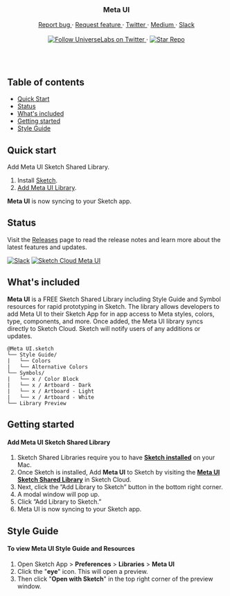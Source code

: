 <div align="center">
  <h3 align="center">Meta UI</h3>
  <p align="center">
    <a href="https://github.com/universelabs/meta/issues/new?labels=&template=bug_report.md" alt="Report a Bug (Meta)">
      Report bug
    </a>
    &middot;
    <a href="https://github.com/universelabs/meta/issues/new?labels=&template=feature_request.md" alt="Request feature (Meta)">
      Request feature
    </a>
    &middot;
    <a href="https://twitter.com/intent/follow?screen_name=universelabs" alt="Follow UniverseLabs on Twitter">
      Twitter
    </a>
    &middot;
    <a href="https://medium.com/universelabs" alt="UniverseLabs – Medium">
      Medium
    </a>
    &middot;
    <a href="https://join.slack.com/t/universelabs/shared_invite/enQtNDQ0MjY3NDI5MTkwLTIzMWQ4M2U3MGQ3ZDY5MzM5MGQ5ZDM1MDZjNTgwNGI5NDdiNDY4ZDQyNWI2NjEzZmU3NzVmOTYwYzEzYzc1ZDE">
      Slack
    </a>
    <br/>
    <br/>
    <a href="https://twitter.com/intent/follow?screen_name=universelabs">
      <img src="https://img.shields.io/twitter/url/https/twitter.com/universelabs.svg?style=social&label=Follow%20%40universelabs&logo=twitter" alt="Follow UniverseLabs on Twitter" />
    </a>
    &middot;
    <a href="https://github.com/universelabs/meta/stargazers">
      <img src="https://img.shields.io/github/stars/universelabs/meta.svg?style=social&label=Star&maxAge=2592000" alt="Star Repo" />
    </a>
  </p>
</div>
<br/>

<br/>


## Table of contents

- [Quick Start](#quick-start)
- [Status](#status)
- [What's included](#whats-included)
- [Getting started](#getting-started)
- [Style Guide](#style-guide)


## Quick start

Add Meta UI Sketch Shared Library.

1. Install [Sketch](https://www.sketchapp.com/get/).
2. [Add Meta UI Library](https://sketch.cloud/s/Plnvv).

**Meta UI** is now syncing to your Sketch app.


## Status

Visit the [Releases](https://github.com/universelabs/meta/releases) page to read the release notes and learn more about the latest features and updates.

[![Slack](https://img.shields.io/badge/Community-Join_the_Slack!-purple.svg?colorA=212121&colorB=3f46ad)](https://join.slack.com/t/universelabs/shared_invite/enQtNDQ0MjY3NDI5MTkwLTIzMWQ4M2U3MGQ3ZDY5MzM5MGQ5ZDM1MDZjNTgwNGI5NDdiNDY4ZDQyNWI2NjEzZmU3NzVmOTYwYzEzYzc1ZDE)
[![Sketch Cloud Meta UI](https://img.shields.io/badge/Sketch-Add_Meta_UI-blue.svg?colorA=212121&colorB=007BFF)](https://sketch.cloud/s/Plnvv)


## What's included

**Meta UI** is a FREE Sketch Shared Library including Style Guide and Symbol resources for rapid prototyping in Sketch. The library allows developers to add Meta UI to their Sketch App for in app access to Meta styles, colors, type, components, and more. Once added, the Meta UI library syncs directly to Sketch Cloud. Sketch will notify users of any additions or updates.

```text
@Meta UI.sketch
└── Style Guide/
|   └── Colors
|   └── Alternative Colors
└── Symbols/
|   └── x / Color Block
|   └── x / Artboard - Dark
|   └── x / Artboard - Light
|   └── x / Artboard - White
└── Library Preview
```


## Getting started

#### Add Meta UI Sketch Shared Library
1. Sketch Shared Libraries require you to have **[Sketch installed](https://www.sketchapp.com/get/)** on your Mac.
2. Once Sketch is installed, Add **Meta UI** to Sketch by visiting the **[Meta UI Sketch Shared Library](https://sketch.cloud/s/Plnvv)** in Sketch Cloud.
3. Next, click the ”Add Library to Sketch” button in the bottom right corner.
4. A modal window will pop up.
5. Click ”Add Library to Sketch.”
6. Meta UI is now syncing to your Sketch app.


## Style Guide

#### To view Meta UI Style Guide and Resources
1. Open Sketch App > **Preferences** > **Libraries** > **Meta UI**
2. Click the "**eye**" icon. This will open a preview. 
3. Then click "**Open with Sketch**" in the top right corner of the preview window.
